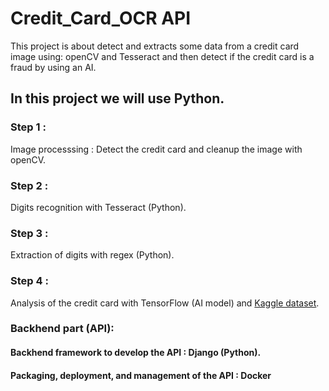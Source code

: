 # Credit_Card_OCR API
This project is about detect and extracts some data from a credit card image using: openCV and Tesseract and then detect if the credit card is a fraud by using an AI.

## In this project we will use Python.


### Step 1 : 
Image processsing : Detect the credit card and cleanup the image with openCV.


### Step 2 :
Digits recognition with Tesseract (Python).


### Step 3 :
Extraction of digits with regex (Python).


### Step 4 :
Analysis of the credit card with TensorFlow (AI model) and <a href="https://www.kaggle.com/datasets/mlg-ulb/creditcardfraud">Kaggle dataset</a>.


### Backhend part (API):
#### Backhend framework to develop the API : Django (Python).
#### Packaging, deployment, and management of the API : Docker